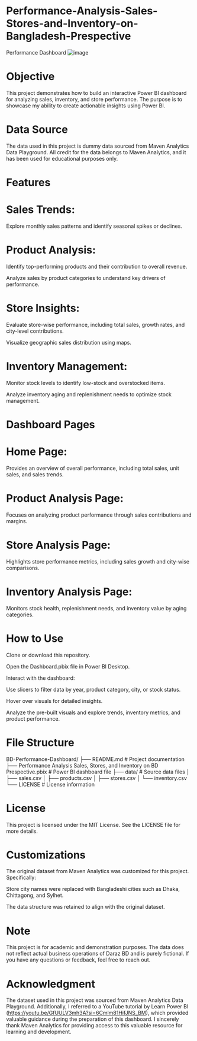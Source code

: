 # Performance-Analysis-Sales-Stores-and-Inventory-on-Bangladesh-Prespective
Performance Dashboard
![image](https://github.com/user-attachments/assets/4039bad4-94c2-48f5-9bd0-f90b0e67cfe9)

# Objective

This project demonstrates how to build an interactive Power BI dashboard for analyzing sales, inventory, and store performance. The purpose is to showcase my ability to create actionable insights using Power BI.

# Data Source

The data used in this project is dummy data sourced from Maven Analytics Data Playground. All credit for the data belongs to Maven Analytics, and it has been used for educational purposes only.

# Features

# Sales Trends:

Explore monthly sales patterns and identify seasonal spikes or declines.

# Product Analysis:

Identify top-performing products and their contribution to overall revenue.

Analyze sales by product categories to understand key drivers of performance.

# Store Insights:

Evaluate store-wise performance, including total sales, growth rates, and city-level contributions.

Visualize geographic sales distribution using maps.

# Inventory Management:

Monitor stock levels to identify low-stock and overstocked items.

Analyze inventory aging and replenishment needs to optimize stock management.

# Dashboard Pages

# Home Page:

Provides an overview of overall performance, including total sales, unit sales, and sales trends.

# Product Analysis Page:

Focuses on analyzing product performance through sales contributions and margins.

# Store Analysis Page:

Highlights store performance metrics, including sales growth and city-wise comparisons.

# Inventory Analysis Page:

Monitors stock health, replenishment needs, and inventory value by aging categories.

# How to Use

Clone or download this repository.

Open the Dashboard.pbix file in Power BI Desktop.

Interact with the dashboard:

Use slicers to filter data by year, product category, city, or stock status.

Hover over visuals for detailed insights.

Analyze the pre-built visuals and explore trends, inventory metrics, and product performance.

# File Structure

BD-Performance-Dashboard/
├── README.md                # Project documentation
├── Performance Analysis Sales, Stores, and Inventory on BD Prespective.pbix           # Power BI dashboard file
├── data/                    # Source data files
│   ├── sales.csv
│   ├── products.csv
│   ├── stores.csv
│   └── inventory.csv
└── LICENSE                  # License information

# License

This project is licensed under the MIT License. See the LICENSE file for more details.

# Customizations

The original dataset from Maven Analytics was customized for this project. Specifically:

Store city names were replaced with Bangladeshi cities such as Dhaka, Chittagong, and Sylhet.

The data structure was retained to align with the original dataset.

# Note

This project is for academic and demonstration purposes. The data does not reflect actual business operations of Daraz BD and is purely fictional. If you have any questions or feedback, feel free to reach out.

# Acknowledgment

The dataset used in this project was sourced from Maven Analytics Data Playground. Additionally, I referred to a YouTube tutorial by Learn Power BI (https://youtu.be/GfUULV3mh3A?si=6Cmlm81HifJNS_BM), which provided valuable guidance during the preparation of this dashboard. I sincerely thank Maven Analytics for providing access to this valuable resource for learning and development.

